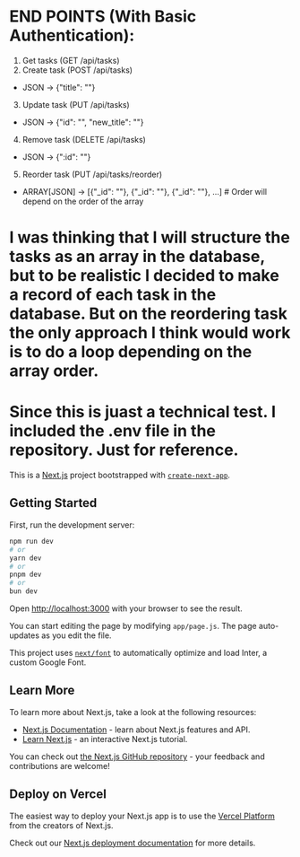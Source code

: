 # END POINTS (With Basic Authentication):
1. Get tasks (GET /api/tasks)
2. Create task (POST /api/tasks)
- JSON -> {"title": ""}
3. Update task (PUT /api/tasks)
- JSON -> {"id": "", "new_title": ""}
4. Remove task (DELETE /api/tasks)
- JSON -> {":id": ""}
5. Reorder task (PUT /api/tasks/reorder)
- ARRAY[JSON] -> [{"_id": ""}, {"_id": ""}, {"_id": ""}, ...] # Order will depend on the order of the array

# I was thinking that I will structure the tasks as an array in the database, but to be realistic I decided to make a record of each task in the database. But on the reordering task the only approach I think would work is to do a loop depending on the array order.

# Since this is juast a technical test. I included the .env file in the repository. Just for reference.

This is a [Next.js](https://nextjs.org/) project bootstrapped with [`create-next-app`](https://github.com/vercel/next.js/tree/canary/packages/create-next-app).

## Getting Started

First, run the development server:

```bash
npm run dev
# or
yarn dev
# or
pnpm dev
# or
bun dev
```

Open [http://localhost:3000](http://localhost:3000) with your browser to see the result.

You can start editing the page by modifying `app/page.js`. The page auto-updates as you edit the file.

This project uses [`next/font`](https://nextjs.org/docs/basic-features/font-optimization) to automatically optimize and load Inter, a custom Google Font.

## Learn More

To learn more about Next.js, take a look at the following resources:

- [Next.js Documentation](https://nextjs.org/docs) - learn about Next.js features and API.
- [Learn Next.js](https://nextjs.org/learn) - an interactive Next.js tutorial.

You can check out [the Next.js GitHub repository](https://github.com/vercel/next.js/) - your feedback and contributions are welcome!

## Deploy on Vercel

The easiest way to deploy your Next.js app is to use the [Vercel Platform](https://vercel.com/new?utm_medium=default-template&filter=next.js&utm_source=create-next-app&utm_campaign=create-next-app-readme) from the creators of Next.js.

Check out our [Next.js deployment documentation](https://nextjs.org/docs/deployment) for more details.
